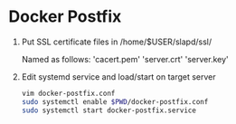 # Docker Postfix

1. Put SSL certificate files in /home/$USER/slapd/ssl/

    Named as follows: 'cacert.pem' 'server.crt' 'server.key'

2. Edit systemd service and load/start on target server

    ```bash
    vim docker-postfix.conf
    sudo systemctl enable $PWD/docker-postfix.conf
    sudo systemctl start docker-postfix.service
    ```
